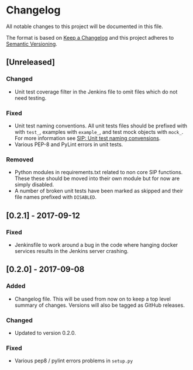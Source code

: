 # Changelog
All notable changes to this project will be documented in this file.

The format is based on [Keep a Changelog](http://keepachangelog.com/en/1.0.0/)
and this project adheres to [Semantic Versioning](http://semver.org/spec/v2.0.0.html).

## [Unreleased]

### Changed
- Unit test coverage filter in the Jenkins file to omit files which do not need
  testing.
### Fixed
- Unit test naming conventions. All unit tests files should be prefixed with
  with `test_`, examples with `example_`, and test mock objects with `mock_`. 
  For more information see 
  [SIP: Unit test naming convensions](https://confluence.ska-sdp.org/display/WBS/SIP%3A+Unit+test+naming+conventions).
- Various PEP-8 and PyLint errors in unit tests.
### Removed
- Python modules in requirements.txt related to non core SIP functions. These
  these should be moved into their own module but for now are simply disabled.
- A number of broken unit tests have been marked as skipped and their file
  names prefixed with `DISABLED`. 

 
## [0.2.1] - 2017-09-12
### Fixed
- Jenkinsfile to work around a bug in the code where hanging docker services results in the Jenkins server crashing.

## [0.2.0] - 2017-09-08
### Added
- Changelog file. This will be used from now on to keep a top level summary of 
  changes. Versions will also be tagged as GitHub releases.
### Changed
- Updated to version 0.2.0.
### Fixed
- Various pep8 / pylint errors problems in `setup.py`

